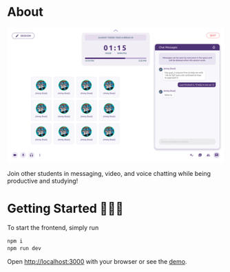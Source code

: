 # About
![image](./public/images/study_space.png)

Join other students in messaging, video, and voice chatting while being productive and studying!
# Getting Started 🚀🚀🚀

To start the frontend, simply run

```bash
npm i
npm run dev
```

Open [http://localhost:3000](http://localhost:3000) with your browser or see the [demo](https://www.loom.com/share/8c2a53ae39a44027a565096e1c4bc09e?t=5).
